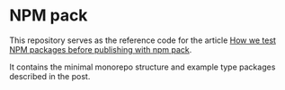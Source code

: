 # NPM pack

This repository serves as the reference code for the article [How we test NPM packages before publishing with npm pack](https://dev.to/yoriiis).

It contains the minimal monorepo structure and example type packages described in the post.
